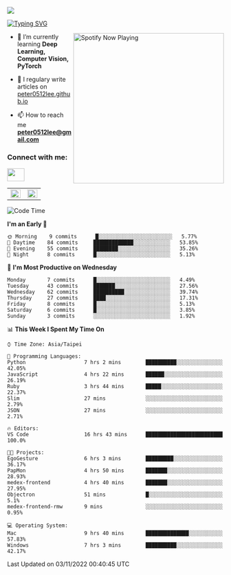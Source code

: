 ![](https://komarev.com/ghpvc/?username=peter0512lee&color=ff69b4)

[![Typing SVG](https://readme-typing-svg.herokuapp.com?color=F742BA&size=22&lines=Hi!+I'm+JYL)](https://git.io/typing-svg)

[<img src="https://spotify-now-playing.peter0512lee.vercel.app/api/spotify-playing" alt="Spotify Now Playing" width="350" align="right" />](https://open.spotify.com/user/21iyoswqgnkoe7peuesmqnhgy)

- 🌱 I’m currently learning **Deep Learning, Computer Vision, PyTorch**

- 📝 I regulary write articles on [peter0512lee.github.io](https://peter0512lee.github.io/)

- 📫 How to reach me **peter0512lee@gmail.com**

<h3 align="left">Connect with me:</h3>
<p align="left">
<a href="https://linkedin.com/in/jie-ying-li-b43a1416b" target="blank"><img align="center" src="https://raw.githubusercontent.com/rahuldkjain/github-profile-readme-generator/master/src/images/icons/Social/linked-in-alt.svg" height="30" width="40" /></a>
<!-- <a href="https://fb.com/peter0512lee" target="blank"><img align="center" src="https://raw.githubusercontent.com/rahuldkjain/github-profile-readme-generator/master/src/images/icons/Social/facebook.svg" alt="peter0512lee" height="30" width="40" /></a> -->
<!-- <a href="https://instagram.com/etiquette_ying" target="blank"><img align="center" src="https://raw.githubusercontent.com/rahuldkjain/github-profile-readme-generator/master/src/images/icons/Social/instagram.svg" alt="etiquette_ying" height="30" width="40" /></a> -->
<!-- <a href="https://medium.com/@peter0512lee" target="blank"><img align="center" src="https://raw.githubusercontent.com/rahuldkjain/github-profile-readme-generator/master/src/images/icons/Social/medium.svg" alt="@peter0512lee" height="30" width="40" /></a> -->
</p>

<table><tr><td valign="top" width="50%">

<img src="https://github-readme-stats.vercel.app/api?username=peter0512lee&hide_border=true&show_icons=true&locale=en" align="left" style="width: 100%" />

</td><td valign="top" width="50%">

<img src="https://github-readme-stats.vercel.app/api/top-langs?username=peter0512lee&hide_border=true&show_icons=true&locale=en&layout=compact" align="left" style="width: 100%" />

</td></tr></table>  

<!--START_SECTION:waka-->
![Code Time](http://img.shields.io/badge/Code%20Time-854%20hrs%2015%20mins-blue)

**I'm an Early 🐤** 

```text
🌞 Morning    9 commits      █░░░░░░░░░░░░░░░░░░░░░░░░   5.77% 
🌆 Daytime    84 commits     █████████████░░░░░░░░░░░░   53.85% 
🌃 Evening    55 commits     ████████░░░░░░░░░░░░░░░░░   35.26% 
🌙 Night      8 commits      █░░░░░░░░░░░░░░░░░░░░░░░░   5.13%

```
📅 **I'm Most Productive on Wednesday** 

```text
Monday       7 commits      █░░░░░░░░░░░░░░░░░░░░░░░░   4.49% 
Tuesday      43 commits     ███████░░░░░░░░░░░░░░░░░░   27.56% 
Wednesday    62 commits     ██████████░░░░░░░░░░░░░░░   39.74% 
Thursday     27 commits     ████░░░░░░░░░░░░░░░░░░░░░   17.31% 
Friday       8 commits      █░░░░░░░░░░░░░░░░░░░░░░░░   5.13% 
Saturday     6 commits      █░░░░░░░░░░░░░░░░░░░░░░░░   3.85% 
Sunday       3 commits      ░░░░░░░░░░░░░░░░░░░░░░░░░   1.92%

```


📊 **This Week I Spent My Time On** 

```text
⌚︎ Time Zone: Asia/Taipei

💬 Programming Languages: 
Python                   7 hrs 2 mins        ██████████░░░░░░░░░░░░░░░   42.05% 
JavaScript               4 hrs 22 mins       ██████░░░░░░░░░░░░░░░░░░░   26.19% 
Ruby                     3 hrs 44 mins       █████░░░░░░░░░░░░░░░░░░░░   22.37% 
Slim                     27 mins             ░░░░░░░░░░░░░░░░░░░░░░░░░   2.79% 
JSON                     27 mins             ░░░░░░░░░░░░░░░░░░░░░░░░░   2.71%

🔥 Editors: 
VS Code                  16 hrs 43 mins      █████████████████████████   100.0%

🐱‍💻 Projects: 
EgoGesture               6 hrs 3 mins        █████████░░░░░░░░░░░░░░░░   36.17% 
PapMon                   4 hrs 50 mins       ███████░░░░░░░░░░░░░░░░░░   28.93% 
medex-frontend           4 hrs 40 mins       ███████░░░░░░░░░░░░░░░░░░   27.95% 
Objectron                51 mins             █░░░░░░░░░░░░░░░░░░░░░░░░   5.1% 
medex-frontend-rmw       9 mins              ░░░░░░░░░░░░░░░░░░░░░░░░░   0.95%

💻 Operating System: 
Mac                      9 hrs 40 mins       ██████████████░░░░░░░░░░░   57.83% 
Windows                  7 hrs 3 mins        ██████████░░░░░░░░░░░░░░░   42.17%

```


 Last Updated on 03/11/2022 00:40:45 UTC
<!--END_SECTION:waka-->


<!--
**peter0512lee/peter0512lee** is a ✨ _special_ ✨ repository because its `README.md` (this file) appears on your GitHub profile.


